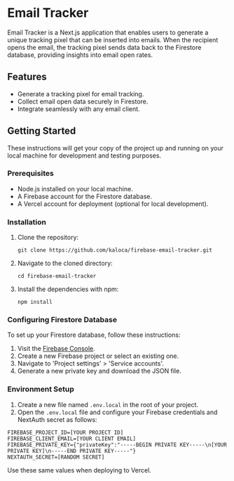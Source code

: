 # Email Tracker

Email Tracker is a Next.js application that enables users to generate a unique tracking pixel that can be inserted into emails. When the recipient opens the email, the tracking pixel sends data back to the Firestore database, providing insights into email open rates.

## Features

- Generate a tracking pixel for email tracking.
- Collect email open data securely in Firestore.
- Integrate seamlessly with any email client.

## Getting Started

These instructions will get your copy of the project up and running on your local machine for development and testing purposes.

### Prerequisites

- Node.js installed on your local machine.
- A Firebase account for the Firestore database.
- A Vercel account for deployment (optional for local development).

### Installation

1. Clone the repository:
   ```
   git clone https://github.com/kaloca/firebase-email-tracker.git
   ```
2. Navigate to the cloned directory:
   ```
   cd firebase-email-tracker
   ```
3. Install the dependencies with npm:
   ```
   npm install
   ```

### Configuring Firestore Database

To set up your Firestore database, follow these instructions:

1. Visit the [Firebase Console](https://console.firebase.google.com/).
2. Create a new Firebase project or select an existing one.
3. Navigate to 'Project settings' > 'Service accounts'.
4. Generate a new private key and download the JSON file.

### Environment Setup

1. Create a new file named `.env.local` in the root of your project.
2. Open the `.env.local` file and configure your Firebase credentials and NextAuth secret as follows:

```plaintext
FIREBASE_PROJECT_ID=[YOUR PROJECT ID]
FIREBASE_CLIENT_EMAIL=[YOUR CLIENT EMAIL]
FIREBASE_PRIVATE_KEY={"privateKey":"-----BEGIN PRIVATE KEY-----\n[YOUR PRIVATE KEY]\n-----END PRIVATE KEY-----"}
NEXTAUTH_SECRET=[RANDOM SECRET]
```
Use these same values when deploying to Vercel.
